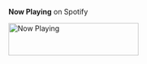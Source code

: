 **Now Playing** on Spotify

<a href="https://1sp-git-master-oni-chan-inc.vercel.app/now-playing?open">
    <img src="https://1sp-git-master-oni-chan-inc.vercel.app/now-playing" width="256" height="64" alt="Now Playing">
</a>
